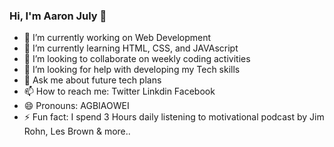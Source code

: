 ### Hi, I'm Aaron July 👋

- 🔭 I’m currently working on Web Development
- 🌱 I’m currently learning HTML, CSS, and JAVAscript
- 👯 I’m looking to collaborate on weekly coding activities
- 🤔 I’m looking for help with developing my Tech skills
- 💬 Ask me about future tech plans
- 📫 How to reach me: Twitter Linkdin Facebook
- 😄 Pronouns: AGBIAOWEI
- ⚡ Fun fact: I spend 3 Hours daily listening to motivational podcast by Jim Rohn, Les Brown & more..
